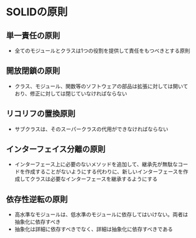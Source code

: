 # SOLIDの原則
## 単一責任の原則
- 全てのモジュールとクラスは1つの役割を提供して責任をもつべきとする原則

## 開放閉鎖の原則
- クラス、モジュール、関数等のソフトウェアの部品は拡張に対しては開いており、修正に対しては閉じていなければならない

## リコリフの置換原則
- サブクラスは、そのスーパークラスの代用ができなければならない

## インターフェイス分離の原則
- インターフェース上に必要のないメソッドを追加して、継承先が無駄なコードを作成することがないようにする代わりに、新しいインターフェースを作成してクラスは必要なインターフェースを継承するようにする

## 依存性逆転の原則
- 高水準なモジュールは、低水準のモジュールに依存してはいけない。両者は抽象化に依存すべき
- 抽象化は詳細に依存すべきでなく、詳細は抽象化に依存すべきである
